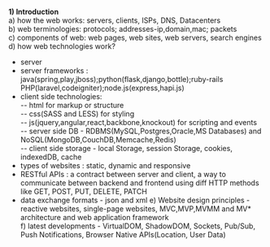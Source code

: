 **1) Introduction**  
a) how the web works: servers, clients, ISPs, DNS, Datacenters  
b) web terminologies: protocols; addresses-ip,domain,mac; packets  
c) components of web: web pages, web sites, web servers, search engines  
d) how web technologies work?  
- server   
- server frameworks : java(spring,play,jboss);python(flask,django,bottle);ruby-rails
  PHP(laravel,codeigniter);node.js(express,hapi.js)  
- client side technologies:  
  -- html for markup or structure  
  -- css(SASS and LESS) for styling   
  -- js(jquery,angular,react,backbone,knockout) for scripting and events  
  -- server side DB - RDBMS(MySQL,Postgres,Oracle,MS Databases) and NoSQL(MongoDB,CouchDB,Memcache,Redis)  
  -- client side storage - local Storage, session Storage, cookies, indexedDB, cache  
- types of websites : static, dynamic and responsive  
- RESTful APIs : a contract between server and client, a way to communicate between backend and frontend using diff 
HTTP methods like GET, POST, PUT, DELETE, PATCH
- data exchange formats - json and xml
e) Website design principles - reactive websites, single-page websites, MVC,MVP,MVMM and MV* architecture and web application framework  
f) latest developments - VirtualDOM, ShadowDOM, Sockets, Pub/Sub, Push Notifications, Browser Native APIs(Location, User Data)